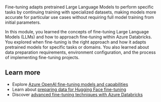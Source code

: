 Fine-tuning adapts pretrained Large Language Models to perform specific tasks by continuing training with specialized datasets, making models more accurate for particular use cases without requiring full model training from initial parameters.

In this module, you learned the concepts of fine-tuning Large Language Models (LLMs) and how to approach fine-tuning within Azure Databricks. You explored when fine-tuning is the right approach and how it adapts pretrained models for specific tasks or domains. You also learned about data preparation requirements, environment configuration, and the process of implementing fine-tuning projects.

## Learn more

* Explore [Azure OpenAI fine-tuning models and capabilities](/azure/ai-services/openai/concepts/models#fine-tuning-models?azure-portal=true)
* Learn about [preparing data for Hugging Face fine-tuning](/azure/databricks/machine-learning/train-model/huggingface/load-data?azure-portal=true)
* Discover [advanced fine-tuning techniques with Azure Databricks](/azure/databricks/machine-learning/train-model/huggingface/fine-tune-model?azure-portal=true)
